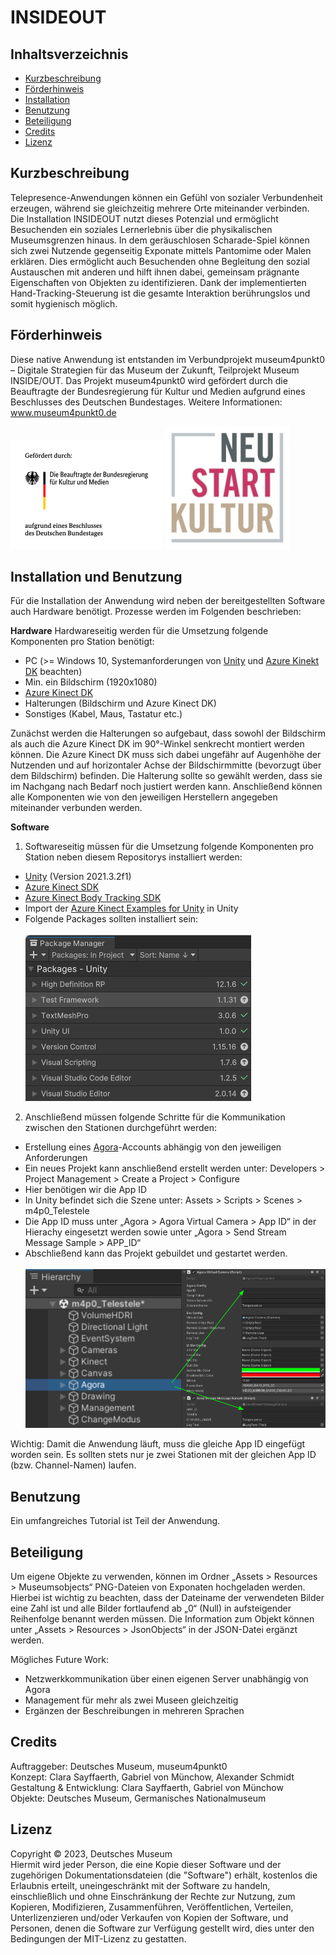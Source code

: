 # INSIDEOUT

## Inhaltsverzeichnis
* [Kurzbeschreibung](#Kurzbeschreibung)
* [Förderhinweis](#Förderhinweis)
* [Installation](#Installation)
* [Benutzung](#Benutzung)
* [Beteiligung](#Beteiligung)
* [Credits](#Credits)
* [Lizenz](#Lizenz)

## Kurzbeschreibung
Telepresence-Anwendungen können ein Gefühl von sozialer Verbundenheit erzeugen, während sie gleichzeitig mehrere Orte miteinander verbinden. Die Installation INSIDEOUT nutzt dieses Potenzial und ermöglicht Besuchenden ein soziales Lernerlebnis über die physikalischen Museumsgrenzen hinaus. In dem geräuschlosen Scharade-Spiel können sich zwei Nutzende gegenseitig Exponate mittels Pantomime oder Malen erklären. Dies ermöglicht auch Besuchenden ohne Begleitung den sozial Austauschen mit anderen und hilft ihnen dabei, gemeinsam prägnante Eigenschaften von Objekten zu identifizieren. Dank der implementierten Hand-Tracking-Steuerung ist die gesamte Interaktion berührungslos und somit hygienisch möglich.

## Förderhinweis
Diese native Anwendung ist entstanden im Verbundprojekt museum4punkt0 – Digitale Strategien für das Museum der Zukunft,
Teilprojekt Museum INSIDE/OUT. Das Projekt museum4punkt0 wird gefördert durch die Beauftragte der Bundesregierung für Kultur
und Medien aufgrund eines Beschlusses des Deutschen Bundestages. Weitere Informationen:\
www.museum4punkt0.de

![alt text](https://github.com/museum4punkt0/media_storage/blob/2c46af6cb625a2560f39b01ecb8c4c360733811c/BKM_Fz_2017_Web_de.gif) ![alt text](https://github.com/museum4punkt0/media_storage/blob/e87f37973c3d91e2762d74d51bed81de5026e06e/BKM_Neustart_Kultur_Wortmarke_pos_RGB_RZ_web.jpg)

## Installation und Benutzung
Für die Installation der Anwendung wird neben der bereitgestellten Software auch Hardware benötigt. Prozesse werden im Folgenden beschrieben:

**Hardware**
Hardwareseitig werden für die Umsetzung folgende Komponenten pro Station benötigt:
* PC (>= Windows 10, Systemanforderungen von [Unity](https://docs.unity3d.com/Manual/system-requirements.html) und [Azure Kinekt DK](https://learn.microsoft.com/de-de/azure/kinect-dk/system-requirements) beachten)
* Min. ein Bildschirm (1920x1080)
* [Azure Kinect DK](https://learn.microsoft.com/de-de/azure/kinect-dk/)
* Halterungen (Bildschirm und Azure Kinect DK)
* Sonstiges (Kabel, Maus, Tastatur etc.)

Zunächst werden die Halterungen so aufgebaut, dass sowohl der Bildschirm als auch die Azure Kinect DK im 90°-Winkel senkrecht montiert werden können. Die Azure Kinect DK muss sich dabei ungefähr auf Augenhöhe der Nutzenden und auf horizontaler Achse der Bildschirmmitte (bevorzugt über dem Bildschirm) befinden. Die Halterung sollte so gewählt werden, dass sie im Nachgang nach Bedarf noch justiert werden kann. Anschließend können alle Komponenten wie von den jeweiligen Herstellern angegeben miteinander verbunden werden.

**Software**
1. Softwareseitig müssen für die Umsetzung folgende Komponenten pro Station neben diesem Repositorys installiert werden:
* [Unity](https://unity.com/de) (Version 2021.3.2f1)
* [Azure Kinect SDK](https://learn.microsoft.com/de-de/azure/kinect-dk/set-up-azure-kinect-dk)
* [Azure Kinect Body Tracking SDK](https://learn.microsoft.com/de-de/azure/kinect-dk/body-sdk-setup)
* Import der [Azure Kinect Examples for Unity](https://assetstore.unity.com/packages/tools/integration/azure-kinect-examples-for-unity-149700#content) in Unity
* Folgende Packages sollten installiert sein:\
\
![alt text](./ReadMe/Packages.png)

2. Anschließend müssen folgende Schritte für die Kommunikation zwischen den Stationen durchgeführt werden:
* Erstellung eines [Agora](https://www.agora.io/en/)-Accounts abhängig von den jeweiligen Anforderungen
* Ein neues Projekt kann anschließend erstellt werden unter: Developers > Project Management > Create a Project > Configure
* Hier benötigen wir die App ID
* In Unity befindet sich die Szene unter: Assets > Scripts > Scenes > m4p0_Telestele
* Die App ID muss unter „Agora > Agora Virtual Camera > App ID“ in der Hierachy eingesetzt werden sowie unter „Agora > Send Stream Message Sample > APP_ID“
* Abschließend kann das Projekt gebuildet und gestartet werden.\
\
![alt text](./ReadMe/App_ID.png)


Wichtig: Damit die Anwendung läuft, muss die gleiche App ID eingefügt worden sein. Es sollten stets nur je zwei Stationen mit der gleichen App ID (bzw. Channel-Namen) laufen.

## Benutzung
Ein umfangreiches Tutorial ist Teil der Anwendung.

## Beteiligung
Um eigene Objekte zu verwenden, können im Ordner „Assets > Resources > Museumsobjects“ PNG-Dateien von Exponaten hochgeladen werden. Hierbei ist wichtig zu beachten, dass der Dateiname der verwendeten Bilder eine Zahl ist und alle Bilder fortlaufend ab „0“ (Null) in aufsteigender Reihenfolge benannt werden müssen. Die Information zum Objekt können unter „Assets > Resources > JsonObjects“ in der JSON-Datei ergänzt werden.

Mögliches Future Work:
* Netzwerkkommunikation über einen eigenen Server unabhängig von Agora
* Management für mehr als zwei Museen gleichzeitig
* Ergänzen der Beschreibungen in mehreren Sprachen

## Credits
Auftraggeber: Deutsches Museum, museum4punkt0\
Konzept: Clara Sayffaerth, Gabriel von Münchow, Alexander Schmidt\
Gestaltung & Entwicklung: Clara Sayffaerth, Gabriel von Münchow\
Objekte: Deutsches Museum, Germanisches Nationalmuseum

## Lizenz
Copyright © 2023, Deutsches Museum\
Hiermit wird jeder Person, die eine Kopie dieser Software und der zugehörigen Dokumentationsdateien (die "Software") erhält, kostenlos die Erlaubnis erteilt, uneingeschränkt mit der Software zu handeln, einschließlich und ohne Einschränkung der Rechte zur Nutzung, zum Kopieren, Modifizieren, Zusammenführen, Veröffentlichen, Verteilen, Unterlizenzieren und/oder Verkaufen von Kopien der Software, und Personen, denen die Software zur Verfügung gestellt wird, dies unter den Bedingungen der MIT-Lizenz zu gestatten.
